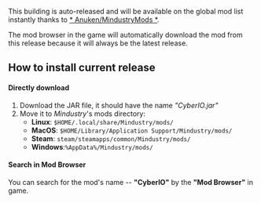 This building is auto-released and will be available on the global mod list instantly thanks to [* Anuken/MindustryMods *](https://github.com/Anuken/MindustryMods).

The mod browser in the game will automatically download
the mod from this release because it will always be the latest release.

## How to install current release
#### Directly download
1. Download the JAR file, it should have the name *"CyberIO.jar"*
2. Move it to *Mindustry*'s mods directory:
    - **Linux**: `$HOME/.local/share/Mindustry/mods/`
    - **MacOS**: `$HOME/Library/Application Support/Mindustry/mods/`
    - **Steam**: `steam/steamapps/common/Mindustry/mods/`
    - **Windows**:`%AppData%/Mindustry/mods/`
#### Search in Mod Browser
You can search for the mod's name -- **"CyberIO"** by the **"Mod Browser"** in game.

